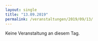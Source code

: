 ```yaml
---
layout: single
title: "13.09.2019"
permalink: /veranstaltungen/2019/09/13/
---
```


Keine Veranstaltung an diesem Tag.
